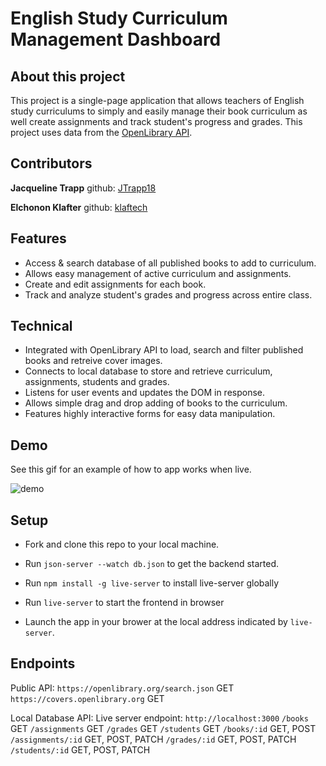 
# English Study Curriculum Management Dashboard

  
## About this project
This project is a single-page application that allows teachers of English study curriculums to simply and easily manage their book curriculum as well create assignments and track student's progress and grades. This project uses data from the [OpenLibrary API](library.org/developers/api).

## Contributors
**Jacqueline Trapp**
github: [JTrapp18](https://github.com/jtrapp18)

**Elchonon Klafter**
github: [klaftech](https://github.com/klaftech)

## Features

- Access & search database of all published books to add to curriculum. 
- Allows easy management of active curriculum and assignments.
- Create and edit assignments for each book.
- Track and analyze student's grades and progress across entire class.

## Technical   
- Integrated with OpenLibrary API to load, search and filter published books and retreive cover images. 
- Connects to local database to store and retrieve curriculum, assignments, students and grades. 
- Listens for user events and updates the DOM in response. 
- Allows simple drag and drop adding of books to the curriculum.
- Features highly interactive forms for easy data manipulation.  
 
## Demo

  

See this gif for an example of how to app works when live.

![demo](https://curriculum-content.s3.amazonaws.com/phase-1/phase-1-mock-cc-ramen-rater/demo-gif.gif)

 
## Setup
- Fork and clone this repo to your local machine. 

- Run `json-server --watch db.json` to get the backend started.

- Run `npm install -g live-server` to install live-server globally

- Run `live-server` to start the frontend in browser

- Launch the app in your brower at the local address indicated by `live-server`.  

## Endpoints

Public API:
`https://openlibrary.org/search.json` GET
`https://covers.openlibrary.org` GET

Local Database API: 
Live server endpoint: `http://localhost:3000` 
`/books` GET
`/assignments` GET
`/grades` GET
`/students` GET
`/books/:id` GET, POST 
`/assignments/:id` GET, POST, PATCH
`/grades/:id` GET, POST, PATCH
`/students/:id` GET, POST, PATCH
